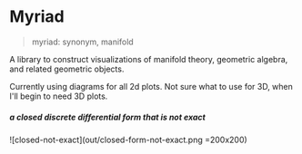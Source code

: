 # Myriad
> myriad: synonym, manifold

A library to construct visualizations of manifold theory, geometric algebra,
and related geometric objects.

Currently using diagrams for all 2d plots. Not sure what to use for 3D, when
I'll begin to need 3D plots.

##### a closed discrete differential form that is not exact

![closed-not-exact](out/closed-form-not-exact.png =200x200)
